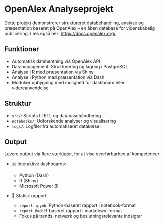 # OpenAlex Analyseprojekt

Dette projekt demonstrerer struktureret databehandling, analyse og præsentation baseret på OpenAlex – en åben database for videnskabelig publicering. Læs også her: https://docs.openalex.org/

## Funktioner
- Automatisk datahentning via OpenAlex API
- Datamanagement: Strukturering og lagring i PostgreSQL
- Analyse i R med præsentation via Shiny
- Analyse i Python med præsentation via Dash
- Modulær opbygning med mulighed for dashboard eller videreanvendelse

## Struktur
- `src/`: Scripts til ETL og databasehåndtering
- `notebooks/`: Udforskende analyser og visualisering
- `logs/`: Logfiler fra automatiseret datakørsel

## Output
Levere output via flere værktøjer, for at vise overførbarhed af kompetencer

- 📊 Interaktive dashboards:
  - Python (Dash)
  - R (Shiny)
  - Microsoft Power BI

- 📝 Statisk rapport:
  - `report.ipynb`: Python-baseret rapport i notebook-format
  - `report.Rmd`: R-baseret rapport i markdown-format
  - Fokus på trends, netværk og beslutningsrelevante indsigter


